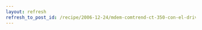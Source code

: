 ```yaml
---
layout: refresh
refresh_to_post_id: /recipe/2006-12-24/mdem-comtrend-ct-350-con-el-driver-ueagle-atm-remake
---
```

